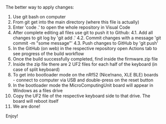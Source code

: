 The better way to apply changes:
1. Use git bash on computer 
2. From git get into the main directory (where this file is actually)
3. Enter 'code .' to open the whole repository in Visual Code
4. After complete editing all files use git to push it to Github:
4.1. Add all changes to git log by 'git add .'
4.2. Commit changes with a message 'git commit -m "some message"'
4.3. Push changes to GitHub by 'git push'
5. In the GitHub (on web) in the respective repository open Actions tab to see progress of the build workflow
6. Once the build successfully completed, find inside the firmware.zip file
7. Inside the zip file there are 2 UF2 files for each half of the keyboard (in case of split keyboard)
8. To get into bootloader mode on the nRf52 (Nice!nano, XLE BLE) boards - connect to computer via USB and double-press on the reset button
9. In the bootloader mode the MicroComputingUnit board will appear in Windows as a files drive
10. Copy the UF2 file of the respective keyboard side to that drive. The board will reboot itself
11. We are done!

Enjoy!